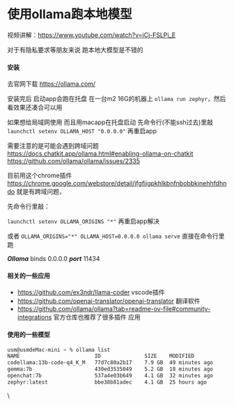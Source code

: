 # 使用ollama跑本地模型

视频讲解：https://www.youtube.com/watch?v=jCj-FSLPi_E

对于有隐私要求等朋友来说 跑本地大模型是不错的

#### 安装

去官网下载 <https://ollama.com/>

安装完后 启动app会跑在托盘 在一台m2 16G的机器上  `ollama run zephyr`，然后看效果还凑合可以用

如果想给局域网使用 而且用macapp在托盘启动 先命令行(不能ssh过去)里敲 `launchctl setenv OLLAMA_HOST "0.0.0.0"`  再重启app


需要注意的是可能会遇到跨域问题 <https://docs.chatkit.app/ollama.html#enabling-ollama-on-chatkit> <https://github.com/ollama/ollama/issues/2335>

目前用这个chrome插件 <https://chrome.google.com/webstore/detail/jfgfiigpkhlkbnfnbobbkinehhfdhndo> 就是有跨域问题，

先命令行里敲：

`launchctl setenv OLLAMA_ORIGINS "*"` 再重启app解决

或者 `OLLAMA_ORIGINS="*" OLLAMA_HOST=0.0.0.0 ollama serve` 直接在命令行里跑

***Ollama*** binds 0.0.0.0 ***port*** 11434

#### 相关的一些应用

* <https://github.com/ex3ndr/llama-coder> vscode插件
* <https://github.com/openai-translator/openai-translator> 翻译软件
* <https://github.com/ollama/ollama?tab=readme-ov-file#community-integrations> 官方仓库也推荐了很多插件 应用

#### 使用的一些模型

```bash
usm@usmdeMac-mini ~ % ollama list
NAME                     	ID          	SIZE  	MODIFIED
codellama:13b-code-q4_K_M	77d7c80a2b17	7.9 GB	49 minutes ago
gemma:7b                 	430ed3535049	5.2 GB	18 minutes ago
openchat:7b              	537a4e03b649	4.1 GB	32 minutes ago
zephyr:latest            	bbe38b81adec	4.1 GB	25 hours ago
```


\
